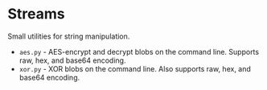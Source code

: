 # Streams

Small utilities for string manipulation.

* `aes.py` - AES-encrypt and decrypt blobs on the command line. Supports raw, hex, and base64 encoding.
* `xor.py` - XOR blobs on the command line. Also supports raw, hex, and base64 encoding.
